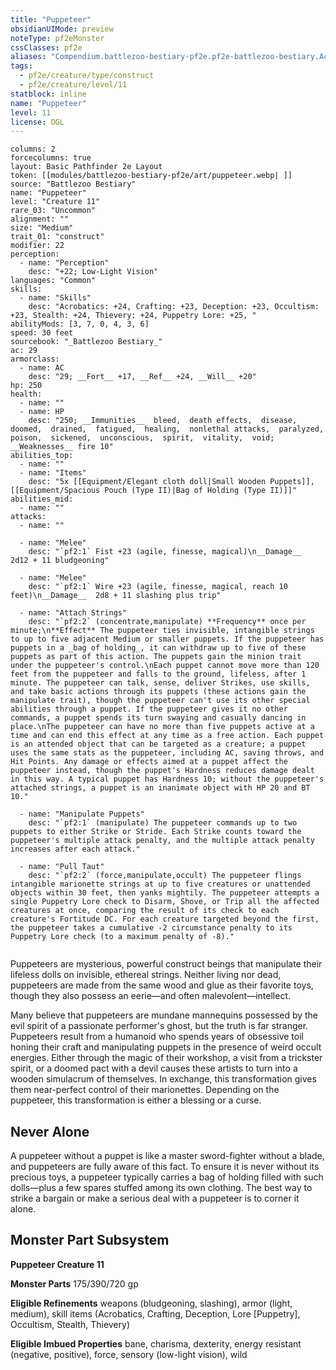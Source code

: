 ```yaml
---
title: "Puppeteer"
obsidianUIMode: preview
noteType: pf2eMonster
cssClasses: pf2e
aliases: "Compendium.battlezoo-bestiary-pf2e.pf2e-battlezoo-bestiary.Actor.vBI3ve7vhDR4qyAi" 
tags:
  - pf2e/creature/type/construct
  - pf2e/creature/level/11
statblock: inline
name: "Puppeteer"
level: 11
license: OGL
---
```


```statblock
columns: 2
forcecolumns: true
layout: Basic Pathfinder 2e Layout
token: [[modules/battlezoo-bestiary-pf2e/art/puppeteer.webp| ]]
source: "Battlezoo Bestiary"
name: "Puppeteer"
level: "Creature 11"
rare_03: "Uncommon"
alignment: ""
size: "Medium"
trait_01: "construct"
modifier: 22
perception:
  - name: "Perception"
    desc: "+22; Low-Light Vision"
languages: "Common"
skills:
  - name: "Skills"
    desc: "Acrobatics: +24, Crafting: +23, Deception: +23, Occultism: +23, Stealth: +24, Thievery: +24, Puppetry Lore: +25, "
abilityMods: [3, 7, 0, 4, 3, 6]
speed: 30 feet
sourcebook: "_Battlezoo Bestiary_"
ac: 29
armorclass:
  - name: AC
    desc: "29; __Fort__ +17, __Ref__ +24, __Will__ +20"
hp: 250
health:
  - name: ""
  - name: HP
    desc: "250; __Immunities__  bleed,  death effects,  disease,  doomed,  drained,  fatigued,  healing,  nonlethal attacks,  paralyzed,  poison,  sickened,  unconscious,  spirit,  vitality,  void; __Weaknesses__ fire 10"
abilities_top:
  - name: ""
  - name: "Items"
    desc: "5x [[Equipment/Elegant cloth doll|Small Wooden Puppets]], [[Equipment/Spacious Pouch (Type II)|Bag of Holding (Type II)]]"
abilities_mid:
  - name: ""
attacks:
  - name: ""

  - name: "Melee"
    desc: "`pf2:1` Fist +23 (agile, finesse, magical)\n__Damage__  2d12 + 11 bludgeoning"

  - name: "Melee"
    desc: "`pf2:1` Wire +23 (agile, finesse, magical, reach 10 feet)\n__Damage__  2d8 + 11 slashing plus trip"

  - name: "Attach Strings"
    desc: "`pf2:2` (concentrate,manipulate) **Frequency** once per minute;\n**Effect** The puppeteer ties invisible, intangible strings to up to five adjacent Medium or smaller puppets. If the puppeteer has puppets in a _bag of holding_, it can withdraw up to five of these puppets as part of this action. The puppets gain the minion trait under the puppeteer's control.\nEach puppet cannot move more than 120 feet from the puppeteer and falls to the ground, lifeless, after 1 minute. The puppeteer can talk, sense, deliver Strikes, use skills, and take basic actions through its puppets (these actions gain the manipulate trait), though the puppeteer can't use its other special abilities through a puppet. If the puppeteer gives it no other commands, a puppet spends its turn swaying and casually dancing in place.\nThe puppeteer can have no more than five puppets active at a time and can end this effect at any time as a free action. Each puppet is an attended object that can be targeted as a creature; a puppet uses the same stats as the puppeteer, including AC, saving throws, and Hit Points. Any damage or effects aimed at a puppet affect the puppeteer instead, though the puppet's Hardness reduces damage dealt in this way. A typical puppet has Hardness 10; without the puppeteer's attached strings, a puppet is an inanimate object with HP 20 and BT 10."

  - name: "Manipulate Puppets"
    desc: "`pf2:1` (manipulate) The puppeteer commands up to two puppets to either Strike or Stride. Each Strike counts toward the puppeteer's multiple attack penalty, and the multiple attack penalty increases after each attack."

  - name: "Pull Taut"
    desc: "`pf2:2` (force,manipulate,occult) The puppeteer flings intangible marionette strings at up to five creatures or unattended objects within 30 feet, then yanks mightily. The puppeteer attempts a single Puppetry Lore check to Disarm, Shove, or Trip all the affected creatures at once, comparing the result of its check to each creature's Fortitude DC. For each creature targeted beyond the first, the puppeteer takes a cumulative -2 circumstance penalty to its Puppetry Lore check (to a maximum penalty of -8)."
 
```



Puppeteers are mysterious, powerful construct beings that manipulate their lifeless dolls on invisible, ethereal strings. Neither living nor dead, puppeteers are made from the same wood and glue as their favorite toys, though they also possess an eerie—and often malevolent—intellect.

Many believe that puppeteers are mundane mannequins possessed by the evil spirit of a passionate performer's ghost, but the truth is far stranger. Puppeteers result from a humanoid who spends years of obsessive toil honing their craft and manipulating puppets in the presence of weird occult energies. Either through the magic of their workshop, a visit from a trickster spirit, or a doomed pact with a devil causes these artists to turn into a wooden simulacrum of themselves. In exchange, this transformation gives them near-perfect control of their marionettes. Depending on the puppeteer, this transformation is either a blessing or a curse.

## Never Alone

A puppeteer without a puppet is like a master sword-fighter without a blade, and puppeteers are fully aware of this fact. To ensure it is never without its precious toys, a puppeteer typically carries a bag of holding filled with such dolls—plus a few spares stuffed among its own clothing. The best way to strike a bargain or make a serious deal with a puppeteer is to corner it alone.

## Monster Part Subsystem

**Puppeteer Creature 11**

**Monster Parts** 175/390/720 gp

**Eligible Refinements** weapons (bludgeoning, slashing), armor (light, medium), skill items (Acrobatics, Crafting, Deception, Lore \[Puppetry\], Occultism, Stealth, Thievery)

**Eligible Imbued Properties** bane, charisma, dexterity, energy resistant (negative, positive), force, sensory (low-light vision), wild
